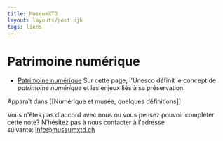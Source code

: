 ```yaml
---
title: MuseumXTD
layout: layouts/post.njk
tags: liens
---
```

# Patrimoine numérique
- [Patrimoine numérique](https://fr.unesco.org/themes/information-preservation/digital-heritage/concept-digital-heritage)
  Sur cette page, l'Unesco définit le concept de *patrimoine numérique* et les enjeux liés à sa préservation. 

Apparaît dans [[Numérique et musée, quelques définitions]]

Vous n'êtes pas d'accord avec nous ou vous pensez pouvoir compléter cette note? N'hésitez pas à nous contacter à l'adresse suivante: [info@museumxtd.ch](mailto:info@museumxtd.ch)
